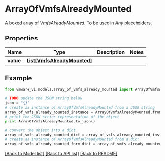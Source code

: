 # ArrayOfVmfsAlreadyMounted

A boxed array of *VmfsAlreadyMounted*. To be used in *Any* placeholders. 

## Properties
Name | Type | Description | Notes
------------ | ------------- | ------------- | -------------
**value** | [**List[VmfsAlreadyMounted]**](VmfsAlreadyMounted.md) |  | 

## Example

```python
from vmware_vi.models.array_of_vmfs_already_mounted import ArrayOfVmfsAlreadyMounted

# TODO update the JSON string below
json = "{}"
# create an instance of ArrayOfVmfsAlreadyMounted from a JSON string
array_of_vmfs_already_mounted_instance = ArrayOfVmfsAlreadyMounted.from_json(json)
# print the JSON string representation of the object
print ArrayOfVmfsAlreadyMounted.to_json()

# convert the object into a dict
array_of_vmfs_already_mounted_dict = array_of_vmfs_already_mounted_instance.to_dict()
# create an instance of ArrayOfVmfsAlreadyMounted from a dict
array_of_vmfs_already_mounted_form_dict = array_of_vmfs_already_mounted.from_dict(array_of_vmfs_already_mounted_dict)
```
[[Back to Model list]](../README.md#documentation-for-models) [[Back to API list]](../README.md#documentation-for-api-endpoints) [[Back to README]](../README.md)


